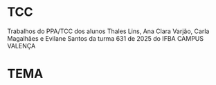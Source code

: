 # TCC
Trabalhos do PPA/TCC dos alunos Thales Lins, Ana Clara Varjão, Carla Magalhães e Evilane Santos da turma 631 de 2025 do IFBA CAMPUS VALENÇA

<h1>TEMA</h1>
